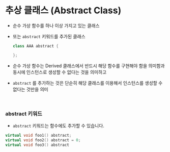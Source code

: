 # 추상 클래스 (Abstract Class) 

* 순수 가상 함수를 하나 이상 가지고 있는 클래스

* 또는 `abstract` 키워드를 추가된 클래스

  ```c++
  class AAA abstract {
  
  };
  ```

* 순수 가상 함수는 Derived 클래스에서 반드시 해당 함수를 구현해야 함을 의미함과 동시에 인스턴스로 생성할 수 없다는 것을 의미하고

* `abstract` 를 추가하는 것은 단순히 해당 클래스를 이용해서 인스턴스를 생성할 수 없다는 것만을 의미

<br>

### abstract 키워드

* `abstract` 키워드는 함수에도 추가할 수 있습니다.

```c++
virtual void foo1() abstract;
virtual void foo2() abstract = 0;
virtual void foo3() abstract 
```

